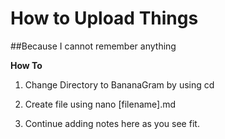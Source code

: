 # How to Upload Things

##Because I cannot remember anything

**How To**

1. Change Directory to BananaGram by using cd

2. Create file using nano [filename].md

3. Continue adding notes here as you see fit.





